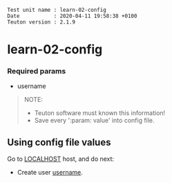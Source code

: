 ```
Test unit name : learn-02-config
Date           : 2020-04-11 19:58:38 +0100
Teuton version : 2.1.9
```

# learn-02-config

### Required params
* username

> NOTE:
> * Teuton software must known this information!
> * Save every ':param: value' into config file.

## Using config file values


Go to [LOCALHOST](#required-hosts) host, and do next:
* Create user [username](#required-params).

